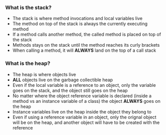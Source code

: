 ### What is the stack?
- The stack is where method invocations and local variables live
- The method on top of the stack is always the currently executing method
- If a method calls another method, the called method is placed on top of the stack
- Methods stays on the stack until the method reaches its curly brackets
- When calling a method, it will **ALWAYS** land on the top of a call stack

### What is the heap?
- The heap is where objects live
- **ALL** objects live on the garbage collectible heap
- Even if the local variable is a reference to an object, only the variable goes on the stack, and the object still goes on the heap
- No matter where the object reference variable is declared (inside a method vs an instance variable of a class) the object **ALWAYS** goes on the heap
- Instance variables live on the heap inside the object they belong to
- Even if using a reference variable in an object, only the orignal object will be on the heap, and another object will have to be created with the reference

